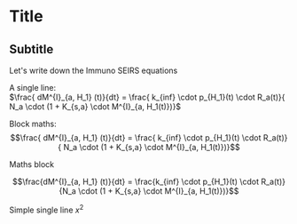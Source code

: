 # Title
## Subtitle
Let's write down the Immuno SEIRS equations

A single line: <br/>
$\frac{ dM^{I}_{a, H_1} (t)}{dt} = \frac{ k_{inf} \cdot p_{H_1}(t) \cdot R_a(t)}{ N_a \cdot (1 + K_{s,a} \cdot M^{I}_{a, H_1(t)})}$

Block maths: <br/>
$$\frac{ dM^{I}_{a, H_1} (t)}{dt} = \frac{ k_{inf} \cdot p_{H_1}(t) \cdot R_a(t)}{ N_a \cdot (1 + K_{s,a} \cdot M^{I}_{a, H_1(t)})}$$

Maths block
```math
\frac{dM^{I}_{a, H_1} (t)}{dt} = \frac{k_{inf} \cdot p_{H_1}(t) \cdot R_a(t)}{N_a \cdot (1 + K_{s,a} \cdot M^{I}_{a, H_1(t)})}
```

Simple single line
$x^2$